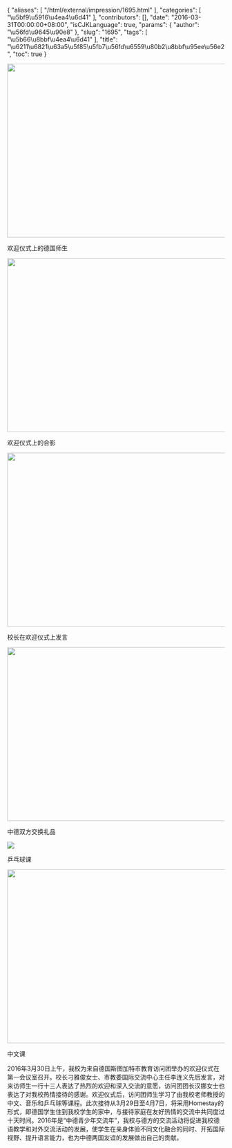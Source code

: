 {
    "aliases": [
        "/html/external/impression/1695.html"
    ],
    "categories": [
        "\u5bf9\u5916\u4ea4\u6d41"
    ],
    "contributors": [],
    "date": "2016-03-31T00:00:00+08:00",
    "isCJKLanguage": true,
    "params": {
        "author": "\u56fd\u9645\u90e8"
    },
    "slug": "1695",
    "tags": [
        "\u5b66\u8bbf\u4ea4\u6d41"
    ],
    "title": "\u6211\u6821\u63a5\u5f85\u5fb7\u56fd\u6559\u80b2\u8bbf\u95ee\u56e2",
    "toc": true
}


<img
    src="https://cdn.tfls.online/mirror/full/78b3e8fca80050ab73ae0cd2c6f527544f2cace7.jpg"
    style="display:block;margin-left:auto;margin-right:auto;"
    decoding="async"
    fetchpriority="auto"
    loading="lazy"
    height="402"
    width="600"
/>




 欢迎仪式上的德国师生





<img
    src="https://cdn.tfls.online/mirror/full/0774108cab39e21ad97984d5795f0142ac1db9be.jpg"
    style="display:block;margin-left:auto;margin-right:auto;"
    decoding="async"
    fetchpriority="auto"
    loading="lazy"
    height="402"
    width="600"
/>




 欢迎仪式上的合影





<img
    src="https://cdn.tfls.online/mirror/full/0dd84d2c5776495642cce79e33cb176e155fdde5.jpg"
    style="display:block;margin-left:auto;margin-right:auto;"
    decoding="async"
    fetchpriority="auto"
    loading="lazy"
    height="402"
    width="600"
/>




 校长在欢迎仪式上发言





<img
    src="https://cdn.tfls.online/mirror/full/8b85b53bcfe42d0e3a8e0f53a9d91855f47e1c97.jpg"
    style="display:block;margin-left:auto;margin-right:auto;"
    decoding="async"
    fetchpriority="auto"
    loading="lazy"
    height="402"
    width="600"
/>




 中德双方交换礼品





<img
    src="http://www.tfls.cn/images/160331/7-1603310J212933.jpg"
    style="display:block;margin-left:auto;margin-right:auto;"
    decoding="async"
    fetchpriority="auto"
    loading="lazy"
/>




 乒乓球课





<img
    src="https://cdn.tfls.online/mirror/full/be97e14c801560c47c4142d45133967c953fc2b3.jpg"
    style="display:block;margin-left:auto;margin-right:auto;"
    decoding="async"
    fetchpriority="auto"
    loading="lazy"
    height="402"
    width="600"
/>




 中文课







2016年3月30日上午，我校为来自德国斯图加特市教育访问团举办的欢迎仪式在第一会议室召开。校长刁雅俊女士、市教委国际交流中心主任李连义先后发言，对来访师生一行十三人表达了热烈的欢迎和深入交流的意愿，访问团团长汉娜女士也表达了对我校热情接待的感谢。欢迎仪式后，访问团师生学习了由我校老师教授的中文、音乐和乒乓球等课程。此次接待从3月29日至4月7日，将采用Homestay的形式，即德国学生住到我校学生的家中，与接待家庭在友好热情的交流中共同度过十天时间。2016年是“中德青少年交流年”，我校与德方的交流活动将促进我校德语教学和对外交流活动的发展，使学生在亲身体验不同文化融合的同时、开拓国际视野、提升语言能力，也为中德两国友谊的发展做出自己的贡献。




  



